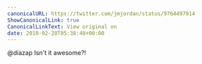 ```yaml
---
canonicalURL: https://twitter.com/jmjordan/status/9764497914
ShowCanonicalLink: true
CanonicalLinkText: View original on
date: 2010-02-28T05:38:48+00:00
---
```

@diazap Isn't it awesome?!